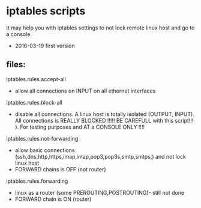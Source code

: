 # iptables scripts

It may help you with iptables settings to not lock remote linux host and go to a console

- 2016-03-19 first version

## files:

iptables.rules.accept-all

- allow all connections on INPUT on all ethernet interfaces

iptables.rules.block-all

- disable all connections. A linux host is totally isolated (OUTPUT, INPUT). All connections is REALLY BLOCKED !!!!! BE CAREFULL with this script!!! ). For testing purposes and AT a CONSOLE ONLY !!!!

iptables.rules.not-forwarding

- allow basic connections (ssh,dns,http,https,imap,imap,pop3,pop3s,smtp,smtps,) and not lock linux host
- FORWARD chains is OFF (not router)

iptables.rules.forwarding

- linux as a router (some PREROUTING,POSTROUTING)- still not done
- FORWARD chain is ON (router)







